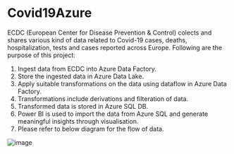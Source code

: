 # Covid19Azure

ECDC (European Center for Disease Prevention & Control) colects and shares various kind of data related to Covid-19 cases, deaths, hospitalization, tests and cases reported across Europe.
Following are the purpose of this project:
 1. Ingest data from ECDC into Azure Data Factory.
 2. Store the ingested data in Azure Data Lake.
 3. Apply suitable transformations on the data using dataflow in Azure Data Factory.
 4. Transformations include derivations and filteration of data.
 5. Transformed data is stored in Azure SQL DB.
 6. Power BI is used to import the data from Azure SQL and generate meaningful insights through visualisation.
 7. Please refer to below diagram for the flow of data.

![image](https://user-images.githubusercontent.com/30026192/148900408-10234755-77db-4654-b4f7-05c5dc2e0078.png)
